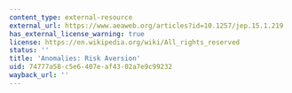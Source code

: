 ```yaml
---
content_type: external-resource
external_url: https://www.aeaweb.org/articles?id=10.1257/jep.15.1.219
has_external_license_warning: true
license: https://en.wikipedia.org/wiki/All_rights_reserved
status: ''
title: 'Anomalies: Risk Aversion'
uid: 74777a58-c5e6-407e-af43-02a7e9c99232
wayback_url: ''
---
```

